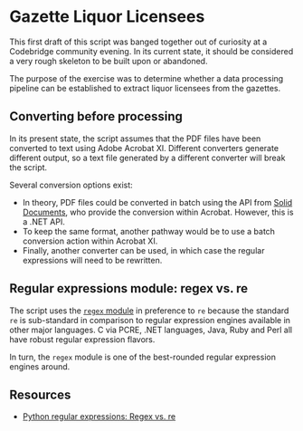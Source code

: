 # Gazette Liquor Licensees

This first draft of this script was banged together out of curiosity at a Codebridge community evening. In its current state, it should be considered a very rough skeleton to be built upon or abandoned.
 
The purpose of the exercise was to determine whether a data processing pipeline can be established to extract liquor licensees from the gazettes. 
 
## Converting before processing

In its present state, the script assumes that the PDF files have been converted to text using Adobe Acrobat XI. Different converters generate different output, so a text file generated by a different converter will break the script. 
 
 Several conversion options exist:
  
 * In theory, PDF files could be converted in batch using the API from [Solid Documents](http://www.soliddocuments.com/), who provide the conversion within Acrobat. However, this is a .NET API.
 * To keep the same format, another pathway would be to use a batch conversion action within Acrobat XI.
 * Finally, another converter can be used, in which case the regular expressions will need to be rewritten.
 
## Regular expressions module: regex vs. re

 The script uses the [`regex` module](https://pypi.python.org/pypi/regex) in preference to `re` because the standard `re` is sub-standard in comparison to regular expression engines available in other major languages. C via PCRE, .NET languages, Java, Ruby and Perl all have robust regular expression flavors.
 
 In turn, the `regex` module is one of the best-rounded regular expression engines around.
 
## Resources
 
  * [Python regular expressions: Regex vs. re](http://www.rexegg.com/regex-python.html#missing_in_re)
  